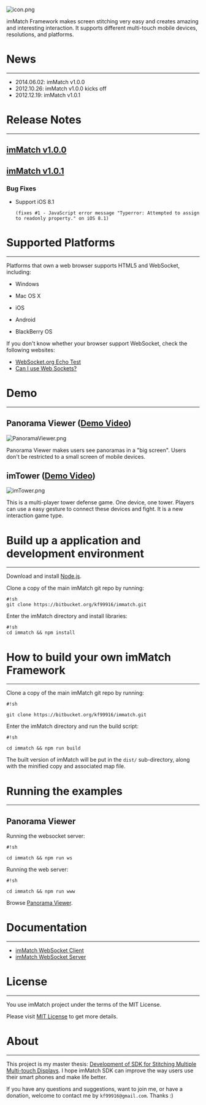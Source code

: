 ![icon.png](https://bitbucket.org/repo/oRzpRo/images/2891484701-icon.png)

imMatch Framework makes screen stitching very easy and creates amazing and interesting interaction. It supports different multi-touch mobile devices, resolutions, and platforms.

# News #
---
* 2014.06.02: imMatch v1.0.0
* 2012.10.26: imMatch v1.0.0 kicks off
* 2012.12.19: imMatch v1.0.1

# Release Notes #
---
## [imMatch v1.0.0](https://bitbucket.org/kf99916/immatch/downloads/imMatch-v1.0.0.zip) ##
## [imMatch v1.0.1](https://bitbucket.org/kf99916/immatch/downloads/imMatch-v1.0.0.zip) ##

### Bug Fixes ###

* Support iOS 8.1

      (fixes #1 - JavaScript error message "Typerror: Attempted to assign to readonly property." on iOS 8.1) 

# Supported Platforms #
---
Platforms that own a web browser supports HTML5 and WebSocket, including:

* Windows

* Mac OS X

* iOS

* Android

* BlackBerry OS

If you don't know whether your browser support WebSocket, check the following websites:
* [WebSocket.org Echo Test](http://www.websocket.org/echo.html)
* [Can I use Web Sockets?](http://caniuse.com/websockets)

# Demo #
---
## Panorama Viewer ([Demo Video](http://www.youtube.com/watch?v=jUuohp6DaUU)) ##

![PanoramaViewer.png](https://bitbucket.org/repo/oRzpRo/images/4229571547-PanoramaViewer.png)

Panorama Viewer makes users see panoramas in a "big screen". Users don't be restricted to a small screen of mobile devices.

## imTower ([Demo Video](http://www.youtube.com/watch?v=GNyVlVAThuE)) ##

![imTower.png](https://bitbucket.org/repo/oRzpRo/images/2595730950-imTower.png)

This is a multi-player tower defense game. One device, one tower. Players can use a easy gesture to connect these devices and fight. It is a new interaction game type.

# Build up a application and development environment #
---
Download and install [Node.js](http://nodejs.org/).

Clone a copy of the main imMatch git repo by running:
```
#!sh 
git clone https://bitbucket.org/kf99916/immatch.git
```

Enter the imMatch directory and install libraries:
```
#!sh
cd immatch && npm install
```

# How to build your own imMatch Framework #
---
Clone a copy of the main imMatch git repo by running:
```
#!sh

git clone https://bitbucket.org/kf99916/immatch.git
```

Enter the imMatch directory and run the build script:

```
#!sh

cd immatch && npm run build
```
The built version of imMatch will be put in the ```dist/``` sub-directory, along with the minified copy and associated map file.

# Running the examples #
---
## Panorama Viewer ##
Running the websocket server:

```
#!sh

cd immatch && npm run ws
```


Running the web server:

```
#!sh

cd immatch && npm run www
```

Browse [Panorama Viewer](http://localhost:8000/pano).

# Documentation #
---
* [imMatch WebSocket Client](https://www.googledrive.com/host/0B5EDyG5SmMfOa3kzMWNrYzI2aEk)
* [imMatch WebSocket Server](https://www.googledrive.com/host/0B5EDyG5SmMfOSm1WOXdGLXpkMlU)

# License #
---
You use imMatch project under the terms of the MIT License.

Please visit [MIT License](https://bitbucket.org/kf99916/immatch/src/d927b6694feed5b84c323bcd636fdbe14cf07d3a/MIT-LICENSE.txt?at=master) to get more details.

# About #
---
This project is my master thesis: [Development of SDK for Stitching Multiple Multi-touch Displays](http://ndltd.ncl.edu.tw/cgi-bin/gs32/gsweb.cgi?o=dnclcdr&s=id=%22100NTU05392017%22.&searchmode=basic). I hope imMatch SDK can improve the way users use their smart phones and make life better.

If you have any questions and suggestions, want to join me, or have a donation, welcome to contact me by ```kf99916@gmail.com```. Thanks :)